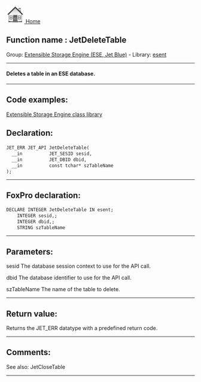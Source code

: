 [<img src="../../images/home.png"> Home ](https://github.com/VFPX/Win32API)  

## Function name : JetDeleteTable
Group: [Extensible Storage Engine (ESE, Jet Blue)](../../functions_group.md#Extensible_Storage_Engine_(ESE,_Jet_Blue))  -  Library: [esent](../../Libraries.md#esent)  
***  


#### Deletes a table in an ESE database.

***  


## Code examples:
[Extensible Storage Engine class library](../../samples/sample_532.md)  

## Declaration:
```foxpro  
JET_ERR JET_API JetDeleteTable(
  __in          JET_SESID sesid,
  __in          JET_DBID dbid,
  __in          const tchar* szTableName
);  
```  
***  


## FoxPro declaration:
```foxpro  
DECLARE INTEGER JetDeleteTable IN esent;
	INTEGER sesid,;
	INTEGER dbid,;
	STRING szTableName  
```  
***  


## Parameters:
sesid 
The database session context to use for the API call.

dbid 
The database identifier to use for the API call.

szTableName 
The name of the table to delete.
  
***  


## Return value:
Returns the JET_ERR datatype with a predefined return code.  
***  


## Comments:
See also: JetCloseTable   
  
***  

